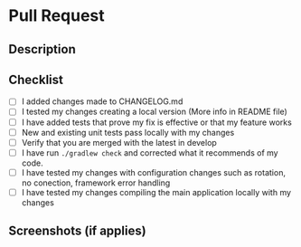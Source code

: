 # Pull Request

## Description
<!--Include a list of the changes that were made. List the dependencies that were required for this change.-->

## Checklist

- [ ] I added changes made to CHANGELOG.md
- [ ] I tested my changes creating a local version (More info in README file)
- [ ] I have added tests that prove my fix is effective or that my feature works
- [ ] New and existing unit tests pass locally with my changes
- [ ] Verify that you are merged with the latest in develop
- [ ] I have run `./gradlew check` and corrected what it recommends of my code.
- [ ] I have tested my changes with configuration changes such as rotation, no conection, framework error handling
- [ ] I have tested my changes compiling the main application locally with my changes

## Screenshots (if applies)
